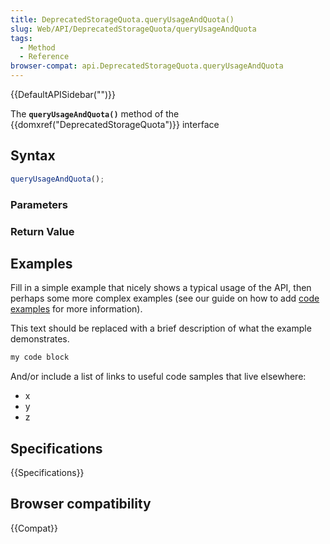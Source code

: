 ```yaml
---
title: DeprecatedStorageQuota.queryUsageAndQuota()
slug: Web/API/DeprecatedStorageQuota/queryUsageAndQuota
tags:
  - Method
  - Reference
browser-compat: api.DeprecatedStorageQuota.queryUsageAndQuota
---
```

{{DefaultAPISidebar("")}}

The **`queryUsageAndQuota()`** method of the {{domxref("DeprecatedStorageQuota")}} interface 

## Syntax

```js
queryUsageAndQuota();
```

### Parameters



### Return Value



## Examples

Fill in a simple example that nicely shows a typical usage of the API, then perhaps some more complex examples (see our guide on how to add [code examples](/en-US/docs/MDN/Contribute/Structures/Code_examples) for more information).

This text should be replaced with a brief description of what the example demonstrates.

```js
my code block
```

And/or include a list of links to useful code samples that live elsewhere:

*   x
*   y
*   z

## Specifications

{{Specifications}}

## Browser compatibility

{{Compat}}

